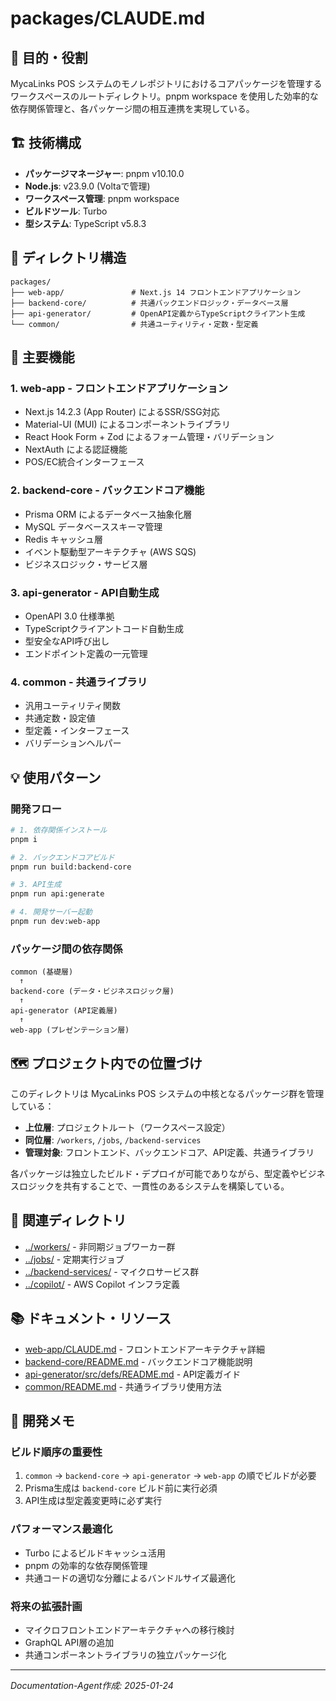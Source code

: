 # packages/CLAUDE.md

## 🎯 目的・役割

MycaLinks POS システムのモノレポジトリにおけるコアパッケージを管理するワークスペースのルートディレクトリ。pnpm workspace を使用した効率的な依存関係管理と、各パッケージ間の相互連携を実現している。

## 🏗️ 技術構成

- **パッケージマネージャー**: pnpm v10.10.0
- **Node.js**: v23.9.0 (Voltaで管理)
- **ワークスペース管理**: pnpm workspace
- **ビルドツール**: Turbo
- **型システム**: TypeScript v5.8.3

## 📁 ディレクトリ構造

```
packages/
├── web-app/               # Next.js 14 フロントエンドアプリケーション
├── backend-core/          # 共通バックエンドロジック・データベース層
├── api-generator/         # OpenAPI定義からTypeScriptクライアント生成
└── common/                # 共通ユーティリティ・定数・型定義
```

## 🔧 主要機能

### 1. **web-app** - フロントエンドアプリケーション
- Next.js 14.2.3 (App Router) によるSSR/SSG対応
- Material-UI (MUI) によるコンポーネントライブラリ
- React Hook Form + Zod によるフォーム管理・バリデーション
- NextAuth による認証機能
- POS/EC統合インターフェース

### 2. **backend-core** - バックエンドコア機能
- Prisma ORM によるデータベース抽象化層
- MySQL データベーススキーマ管理
- Redis キャッシュ層
- イベント駆動型アーキテクチャ (AWS SQS)
- ビジネスロジック・サービス層

### 3. **api-generator** - API自動生成
- OpenAPI 3.0 仕様準拠
- TypeScriptクライアントコード自動生成
- 型安全なAPI呼び出し
- エンドポイント定義の一元管理

### 4. **common** - 共通ライブラリ
- 汎用ユーティリティ関数
- 共通定数・設定値
- 型定義・インターフェース
- バリデーションヘルパー

## 💡 使用パターン

### 開発フロー
```bash
# 1. 依存関係インストール
pnpm i

# 2. バックエンドコアビルド
pnpm run build:backend-core

# 3. API生成
pnpm run api:generate

# 4. 開発サーバー起動
pnpm run dev:web-app
```

### パッケージ間の依存関係
```
common (基礎層)
  ↑
backend-core (データ・ビジネスロジック層)
  ↑
api-generator (API定義層)
  ↑
web-app (プレゼンテーション層)
```

## 🗺️ プロジェクト内での位置づけ

このディレクトリは MycaLinks POS システムの中核となるパッケージ群を管理している：

- **上位層**: プロジェクトルート（ワークスペース設定）
- **同位層**: `/workers`, `/jobs`, `/backend-services`
- **管理対象**: フロントエンド、バックエンドコア、API定義、共通ライブラリ

各パッケージは独立したビルド・デプロイが可能でありながら、型定義やビジネスロジックを共有することで、一貫性のあるシステムを構築している。

## 🔗 関連ディレクトリ

- [../workers/](../workers/) - 非同期ジョブワーカー群
- [../jobs/](../jobs/) - 定期実行ジョブ
- [../backend-services/](../backend-services/) - マイクロサービス群
- [../copilot/](../copilot/) - AWS Copilot インフラ定義

## 📚 ドキュメント・リソース

- [web-app/CLAUDE.md](./web-app/CLAUDE.md) - フロントエンドアーキテクチャ詳細
- [backend-core/README.md](./backend-core/README.md) - バックエンドコア機能説明
- [api-generator/src/defs/README.md](./api-generator/src/defs/README.md) - API定義ガイド
- [common/README.md](./common/README.md) - 共通ライブラリ使用方法

## 📝 開発メモ

### ビルド順序の重要性
1. `common` → `backend-core` → `api-generator` → `web-app` の順でビルドが必要
2. Prisma生成は `backend-core` ビルド前に実行必須
3. API生成は型定義変更時に必ず実行

### パフォーマンス最適化
- Turbo によるビルドキャッシュ活用
- pnpm の効率的な依存関係管理
- 共通コードの適切な分離によるバンドルサイズ最適化

### 将来の拡張計画
- マイクロフロントエンドアーキテクチャへの移行検討
- GraphQL API層の追加
- 共通コンポーネントライブラリの独立パッケージ化

---
*Documentation-Agent作成: 2025-01-24*